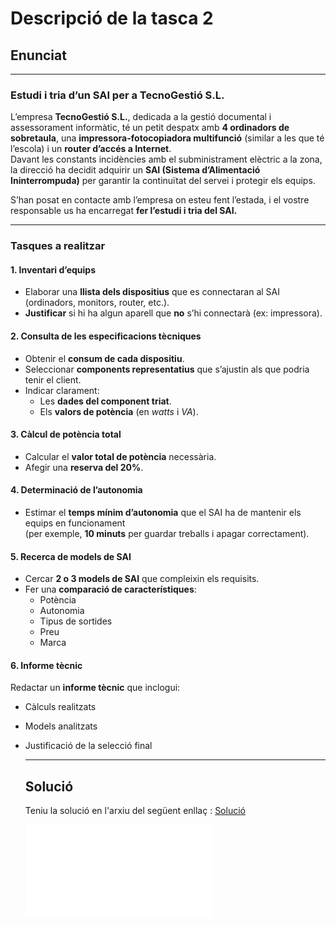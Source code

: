 # Descripció de la tasca 2
## Enunciat

---

### Estudi i tria d’un SAI per a TecnoGestió S.L.

L’empresa **TecnoGestió S.L.**, dedicada a la gestió documental i assessorament informàtic, té un petit despatx amb **4 ordinadors de sobretaula**, una **impressora-fotocopiadora multifunció** (similar a les que té l’escola) i un **router d’accés a Internet**.  
Davant les constants incidències amb el subministrament elèctric a la zona, la direcció ha decidit adquirir un **SAI (Sistema d’Alimentació Ininterrompuda)** per garantir la continuïtat del servei i protegir els equips.

S’han posat en contacte amb l’empresa on esteu fent l’estada, i el vostre responsable us ha encarregat **fer l’estudi i tria del SAI.**

---

### Tasques a realitzar

#### 1. Inventari d’equips
- Elaborar una **llista dels dispositius** que es connectaran al SAI (ordinadors, monitors, router, etc.).
- **Justificar** si hi ha algun aparell que **no** s’hi connectarà (ex: impressora).

#### 2. Consulta de les especificacions tècniques
- Obtenir el **consum de cada dispositiu**.
- Seleccionar **components representatius** que s’ajustin als que podria tenir el client.
- Indicar clarament:
  - Les **dades del component triat**.
  - Els **valors de potència** (en *watts* i *VA*).

#### 3. Càlcul de potència total
- Calcular el **valor total de potència** necessària.
- Afegir una **reserva del 20%**.

#### 4. Determinació de l’autonomia
- Estimar el **temps mínim d’autonomia** que el SAI ha de mantenir els equips en funcionament  
  (per exemple, **10 minuts** per guardar treballs i apagar correctament).

#### 5. Recerca de models de SAI
- Cercar **2 o 3 models de SAI** que compleixin els requisits.
- Fer una **comparació de característiques**:
  - Potència  
  - Autonomia  
  - Tipus de sortides  
  - Preu  
  - Marca

#### 6. Informe tècnic
Redactar un **informe tècnic** que inclogui:
- Càlculs realitzats  
- Models analitzats  
- Justificació de la selecció final

  ---

  ## Solució

  Teniu la solució en l'arxiu del següent enllaç : [Solució](solucio.md)
  
  ![Tornar pàgina projecte](README.md)
